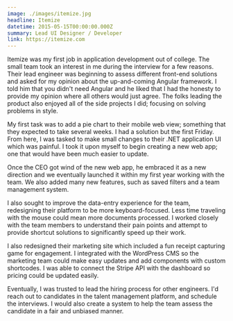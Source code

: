 ```yaml
---
image: ./images/itemize.jpg
headline: Itemize
datetime: 2015-05-15T00:00:00.000Z
summary: Lead UI Designer / Developer
link: https://itemize.com
---
```

Itemize was my first job in application development out of college. The small team took an interest in me during the interview for a few reasons. Their lead engineer was beginning to assess different front-end solutions and asked for my opinion about the up-and-coming Angular framework. I told him that you didn't need Angular and he liked that I had the honesty to provide my opinion where all others would just agree. The folks leading the product also enjoyed all of the side projects I did; focusing on solving problems in style.

My first task was to add a pie chart to their mobile web view; something that they expected to take several weeks. I had a solution but the first Friday. From here, I was tasked to make small changes to their .NET application UI which was painful. I took it upon myself to begin creating a new web app; one that would have been much easier to update.

Once the CEO got wind of the new web app, he embraced it as a new direction and we eventually launched it within my first year working with the team. We also added many new features, such as saved filters and a team management system.

I also sought to improve the data-entry experience for the team, redesigning their platform to be more keyboard-focused. Less time traveling with the mouse could mean more documents processed. I worked closely with the team members to understand their pain points and attempt to provide shortcut solutions to significantly speed up their work.

I also redesigned their marketing site which included a fun receipt capturing game for engagement. I integrated with the WordPress CMS so the marketing team could make easy updates and add components with custom shortcodes. I was able to connect the Stripe API with the dashboard so pricing could be updated easily.

Eventually, I was trusted to lead the hiring process for other engineers. I'd reach out to candidates in the talent management platform, and schedule the interviews. I would also create a system to help the team assess the candidate in a fair and unbiased manner.